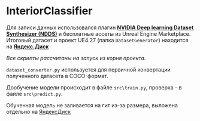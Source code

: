 # InteriorClassifier

Для записи данных использовался плагин [**NVIDIA Deep learning Dataset Synthesizer (NDDS)**](https://github.com/NVIDIA/Dataset_Synthesizer) и бесплатные ассеты из Unreal Engine Marketplace. Итоговый датасет и проект UE4.27 (папка `DatasetGenerator`)  находится на [**Яндекс.Диск**](https://disk.yandex.ru/d/TMaafYNDpiERKw)

*Все скрипты рассчитаны на запуск из корня проекта.*

`dataset_converter.py` используется для первичной конвертации полученного датасета в COCO-формат.

Дообучение модели происходит в файле `src\train.py`, проверка - в файле `src\predict.py`.

Обученная модель не заливается на гит из-за размера, выложена отдельно на [ЯндексДиск](https://disk.yandex.ru/d/kAoF2yFe7D6Xpw)
